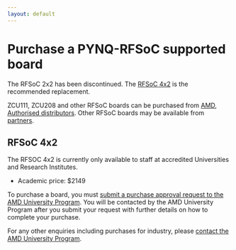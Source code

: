 ```yaml
---
layout: default
---
```


# Purchase a PYNQ-RFSoC supported board

The RFSoC 2x2 has been discontinued. The [RFSoC 4x2](rfsoc_4x2_overview.html) is the recommended replacement.

ZCU111, ZCU208 and other RFSoC boards can be purchased from [AMD](https://www.xilinx.com/products/boards-and-kits/), [Authorised distributors](https://www.xilinx.com/about/contact/locations.html?preSelect=Authorized%20Distributors#authorizedDistributors). Other RFSoC boards may be available from [partners](https://www.xilinx.com/xilinx-partner-program.html). 

## RFSoC 4x2

The RFSOC 4x2 is currently only available to staff at accredited Universities and Research Institutes.

* Academic price: $2149

To purchase a board, you must [submit a purchase approval request to the AMD University Program](https://account.amd.com/en/member/aup/aup_rfsoc_academic_pricing_request.html). You will be contacted by the AMD  University Program after you submit your request with further details on how to complete your purchase.

For any other enquiries including purchases for industry, please [contact the AMD University Program](mailto:aup@amd.com).
